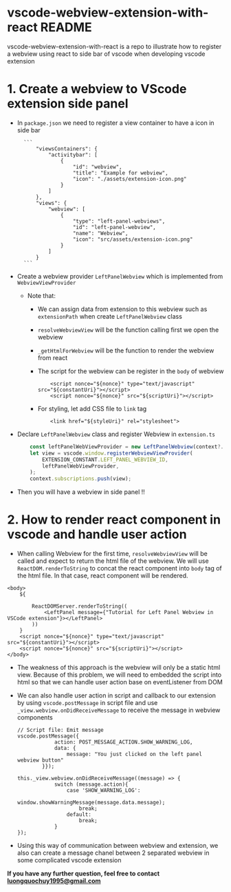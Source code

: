 # vscode-webview-extension-with-react README

vscode-webview-extension-with-react is a repo to illustrate how to register a webview using react to side bar of vscode when developing vscode extension
# 1. Create a webview to VScode extension side panel

- In `package.json` we need to register a view container to have a icon in side bar

        ```
            "viewsContainers": {
                "activitybar": [
                    {
                        "id": "webview",
                        "title": "Example for webview",
                        "icon": "./assets/extension-icon.png"
                    }
                ]
            },
            "views": {
                "webview": [
                    {
                        "type": "left-panel-webviews",
                        "id": "left-panel-webview",
                        "name": "Webview",
                        "icon": "src/assets/extension-icon.png"
                    }
                ]
            }
        ```
- Create a webview provider `LeftPanelWebview` which is implemented from `WebviewViewProvider`

    - Note that: 
        - We can assign data from extension to this webview such as `extensionPath` when create `LeftPanelWebview` class
        - `resolveWebviewView` will be the function calling first we open the webview
        - `_getHtmlForWebview` will be the function to render the webview from react
        - The script for the webview can be register in the `body` of webview

            ```
            	<script nonce="${nonce}" type="text/javascript" src="${constantUri}"></script>
				<script nonce="${nonce}" src="${scriptUri}"></script>
            ```

        - For styling, let add CSS file to `link` tag
            ```
                <link href="${styleUri}" rel="stylesheet">
            ```
- Declare `LeftPanelWebview` class and register Webview in `extension.ts`
    ```js
        const leftPanelWebViewProvider = new LeftPanelWebview(context?.extensionUri, {});
        let view = vscode.window.registerWebviewViewProvider(
            EXTENSION_CONSTANT.LEFT_PANEL_WEBVIEW_ID,
            leftPanelWebViewProvider,
        );
        context.subscriptions.push(view);
    ```

- Then you will have a webview in side panel !!

# 2. How to render react component in vscode and handle user action

- When calling Webview for the first time, `resolveWebviewView` will be called and expect to return the html file of the webview. We will use `ReactDOM.renderToString` to concat the react component into `body` tag of the html file. In that case, react component will be rendered.

```
<body>
    ${
        
        ReactDOMServer.renderToString((
            <LeftPanel message={"Tutorial for Left Panel Webview in VSCode extension"}></LeftPanel>
        ))
    }
    <script nonce="${nonce}" type="text/javascript" src="${constantUri}"></script>
    <script nonce="${nonce}" src="${scriptUri}"></script>
</body>
```

- The weakness of this approach is the webview will only be a static html view. Because of this problem, we will need to embedded the script into html so that we can handle user action base on eventListener from DOM

- We can also handle user action in script and callback to our extension by using `vscode.postMessage` in script file and use `_view.webview.onDidReceiveMessage` to receive the message in webview components
    ```
    // Script file: Emit message
    vscode.postMessage({ 
                action: POST_MESSAGE_ACTION.SHOW_WARNING_LOG, 
                data: {
                    message: "You just clicked on the left panel webview button"
            }});
    ```

    ```
    this._view.webview.onDidReceiveMessage((message) => {
                switch (message.action){
                    case 'SHOW_WARNING_LOG':
                        window.showWarningMessage(message.data.message);
                        break;
                    default:
                        break;
                }
    });
    ```
- Using this way of communication between webview and extension, we also can create a message chanel between 2 separated webview in some complicated vscode extension



**If you have any further question, feel free to contact luongquochuy1995@gmail.com**